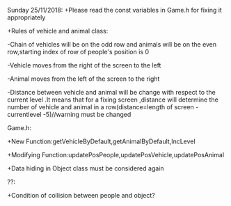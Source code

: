 Sunday 25/11/2018: 
+Please read the const variables in Game.h for fixing it appropriately

+Rules of vehicle and animal class: 

 -Chain of vehicles will be on the odd row and animals will be on the even row,starting index of row of people's position is 0
 
 -Vehicle moves from the right of the screen to the left
 
 -Animal moves from the left of the screen to the right 
 
 -Distance between vehicle and animal will be change with respect to the current level .It means that for a fixing screen ,distance will determine the number of 
 vehicle and animal in a row(distance=length of screen - currentlevel -5)//warning must be changed
 
Game.h:

 +New Function:getVehicleByDefault,getAnimalByDefault,IncLevel
 
 +Modifying Function:updatePosPeople,updatePosVehicle,updatePosAnimal
 
 +Data hiding in Object class must be considered again
 
??:

+Condition of collision between people and object?
